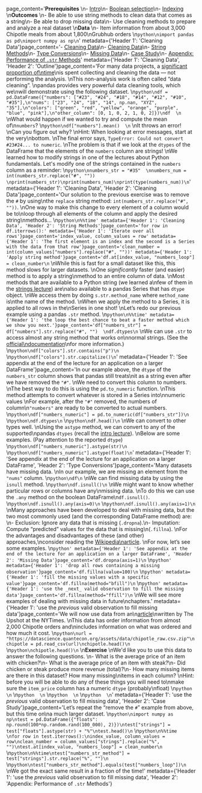 page_content='**Prerequisites**  \n- [Intro](../p01_pandas_intro/v01_pandas_intro.ipynb)\n- [Boolean selection](../p01_pandas_intro/v02_pandas_basics.ipynb)\n- [Indexing](../p02_organizing_data_with_pandas_1/01_the_index.ipynb)  \n**Outcomes**  \n- Be able to use string methods to clean data that comes as a string\n- Be able to drop missing data\n- Use cleaning methods to prepare and analyze a real dataset  \n**Data**  \n- Item information from about 3,000 Chipotle meals from about 1,800\nGrubhub orders  \n```python\nimport pandas as pd\nimport numpy as np\n```' metadata={'Header 1': 'Cleaning Data'}page_content='- [Cleaning Data](#Cleaning-Data)\n- [Cleaning Data](#Cleaning-Data)\n- [String Methods](#String-Methods)\n- [Type Conversions](#Type-Conversions)\n- [Missing Data](#Missing-Data)\n- [Case Study](#Case-Study)\n- [Appendix: Performance of `.str` Methods](#Appendix:-Performance-of-`.str`-Methods)' metadata={'Header 1': 'Cleaning Data', 'Header 2': 'Outline'}page_content='For many data projects, a [significant proportion of\ntime](https://www.forbes.com/sites/gilpress/2016/03/23/data-preparation-most-time-consuming-least-enjoyable-data-science-task-survey-says/#74d447456f63)\nis spent collecting and cleaning the data — not performing the analysis.  \nThis non-analysis work is often called “data cleaning”.  \npandas provides very powerful data cleaning tools, which we\nwill demonstrate using the following dataset.  \n```python\ndf = pd.DataFrame({"numbers": ["#23", "#24", "#18", "#14", "#12", "#10", "#35"],\n"nums": ["23", "24", "18", "14", np.nan, "XYZ", "35"],\n"colors": ["green", "red", "yellow", "orange", "purple", "blue", "pink"],\n"other_column": [0, 1, 0, 2, 1, 0, 2]})\ndf  \n```  \nWhat would happen if we wanted to try and compute the mean of\n`numbers`?  \n```python\ndf["numbers"].mean()  \n```  \nIt throws an error!  \nCan you figure out why?  \nHint: When looking at error messages, start at the very\nbottom.  \nThe final error says, `TypeError: Could not convert #23#24... to numeric`.  \nThe problem is that if we look at the `dtypes` of the DataFrame that the elements of the `numbers` column are strings!  \nWe learned how to modify strings in one of the lectures about Python fundamentals. Let\'s modify one of the strings contained in the `numbers` column as a reminder:  \n```python\nnumbers_str = "#35"  \nnumbers_num = int(numbers_str.replace("#", ""))  \nprint(numbers_str)\nprint(numbers_num)\nprint(type(numbers_num))\n```' metadata={'Header 1': 'Cleaning Data', 'Header 2': 'Cleaning Data'}page_content='Our solution to the previous exercise was to remove the `#` by using\nthe `replace` string method: `int(numbers_str.replace("#", ""))`.  \nOne way to make this change to every element of a column would be to\nloop through all elements of the column and apply the desired string\nmethods…  \n```python\n%%time' metadata={'Header 1': 'Cleaning Data', 'Header 2': 'String Methods'}page_content='for row in df.iterrows():' metadata={'Header 1': 'Iterate over all rows'}page_content='index_value, column_values = row' metadata={'Header 1': 'The first element is an index and the second is a Series with the data from that row'}page_content='clean_number = int(column_values["numbers"].replace("#", ""))' metadata={'Header 1': 'Apply string method'}page_content='df.at[index_value, "numbers_loop"] = clean_number\n```  \nWhile this is fast for a small dataset like this, this method slows for larger datasets.  \nOne *significantly* faster (and easier) method is to apply a string\nmethod to an entire column of data.  \nMost methods that are available to a Python string (we learned a\nfew of them in the [strings lecture](../python_fundamentals/basics.ipynb)) are\nalso available to a pandas Series that has `dtype` object.  \nWe access them by doing `s.str.method_name` where `method_name` is\nthe name of the method.  \nWhen we apply the method to a Series, it is applied to all rows in the\nSeries in one shot!  \nLet’s redo our previous example using a pandas `.str` method.  \n```python\n%%time' metadata={'Header 1': 'the loop the best chance to beat a faster method which we show you next.'}page_content='df["numbers_str"] = df["numbers"].str.replace("#", "")  \ndf.dtypes\n```  \nWe can use `.str` to access almost any string method that works on\nnormal strings. (See the [official\ndocumentation](https://pandas.pydata.org/pandas-docs/stable/text.html)\nfor more information.)  \n```python\ndf["colors"].str.contains("p")\n```  \n```python\ndf["colors"].str.capitalize()\n```' metadata={'Header 1': 'See appendix at the end of the lecture for an application on a larger DataFrame'}page_content='In our example above, the `dtype` of the `numbers_str` column shows that pandas still treats\nit as a string even after we have removed the `"#"`.  \nWe need to convert this column to numbers.  \nThe best way to do this is using the `pd.to_numeric` function.  \nThis method attempts to convert whatever is stored in a Series into\nnumeric values  \nFor example, after the `"#"` removed, the numbers of column\n`"numbers"` are ready to be converted to actual numbers.  \n```python\ndf["numbers_numeric"] = pd.to_numeric(df["numbers_str"])\n```  \n```python\ndf.dtypes\n```  \n```python\ndf.head()\n```  \nWe can convert to other types well.  \nUsing the `astype` method, we can convert to any of the supported\npandas `dtypes` (recall the [intro lecture](intro.ipynb)).  \nBelow are some examples. (Pay attention to the reported `dtype`)  \n```python\ndf["numbers_numeric"].astype(str)\n```  \n```python\ndf["numbers_numeric"].astype(float)\n```' metadata={'Header 1': 'See appendix at the end of the lecture for an application on a larger DataFrame', 'Header 2': 'Type Conversions'}page_content='Many datasets have missing data.  \nIn our example, we are missing an element from the `"nums"` column.  \n```python\ndf\n```  \nWe can find missing data by using the `isnull` method.  \n```python\ndf.isnull()\n```  \nWe might want to know whether particular rows or columns have any\nmissing data.  \nTo do this we can use the `.any` method on the boolean DataFrame\n`df.isnull()`.  \n```python\ndf.isnull().any(axis=0)\n```  \n```python\ndf.isnull().any(axis=1)\n```  \nMany approaches have been developed to deal with missing data, but the two most commonly used (and the corresponding DataFrame method) are:  \n- Exclusion: Ignore any data that is missing (`.dropna`).\n- Imputation: Compute “predicted” values for the data that is missing\n(`.fillna`).  \nFor the advantages and disadvantages of these (and other) approaches,\nconsider reading the [Wikipedia\narticle](https://en.wikipedia.org/wiki/Missing_data).  \nFor now, let’s see some examples.  \n```python' metadata={'Header 1': 'See appendix at the end of the lecture for an application on a larger DataFrame', 'Header 2': 'Missing Data'}page_content='df.dropna(axis=1)\n```  \n```python' metadata={'Header 1': 'drop all rows containing a missing observation'}page_content='df.fillna(value=100)\n```  \n```python' metadata={'Header 1': 'fill the missing values with a specific value'}page_content='df.fillna(method="bfill")\n```  \n```python' metadata={'Header 1': 'use the _next_ valid observation to fill the missing data'}page_content='df.fillna(method="ffill")\n```  \nWe will see more examples of dealing with missing data in future\nchapters.' metadata={'Header 1': 'use the _previous_ valid observation to fill missing data'}page_content='We will now use data from an\n[article](https://www.nytimes.com/interactive/2015/02/17/upshot/what-do-people-actually-order-at-chipotle.html)\nwritten by The Upshot at the NYTimes.  \nThis data has order information from almost 2,000 Chipotle orders and\nincludes information on what was ordered and how much it cost.  \n```python\nurl = "https://datascience.quantecon.org/assets/data/chipotle_raw.csv.zip"\nchipotle = pd.read_csv(url)\nchipotle.head()\n```  \n```python\nchipotle.head()\n```  \n**Exercise**  \nWe\'d like you to use this data to answer the following questions.  \n- What is the average price of an item with chicken?\n- What is the average price of an item with steak?\n- Did chicken or steak produce more revenue (total)?\n- How many missing items are there in this dataset? How many missing\nitems in each column?  \nHint: before you will be able to do any of these things you will need to\nmake sure the `item_price` column has a numeric `dtype` (probably\nfloat)  \n```python  \n```  \n```python  \n```  \n```python  \n```  \n```python  \n```' metadata={'Header 1': 'use the _previous_ valid observation to fill missing data', 'Header 2': 'Case Study'}page_content='Let’s repeat the “remove the `#`” example from above, but this time on\na much larger dataset.  \n```python\nimport numpy as np\ntest = pd.DataFrame({"floats": np.round(100*np.random.rand(100_000), 2)})\ntest["strings"] = test["floats"].astype(str) + "%"\ntest.head()\n```  \n```python\n%%time  \nfor row in test.iterrows():\nindex_value, column_values = row\nclean_number = column_values["strings"].replace("%", "")\ntest.at[index_value, "numbers_loop"] = clean_number\n```  \n```python\n%%time\ntest["numbers_str_method"] = test["strings"].str.replace("%", "")\n```  \n```python\ntest["numbers_str_method"].equals(test["numbers_loop"])\n```  \nWe got the exact same result in a fraction of the time!' metadata={'Header 1': 'use the _previous_ valid observation to fill missing data', 'Header 2': 'Appendix: Performance of `.str` Methods'}